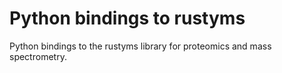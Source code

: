 # Python bindings to rustyms

Python bindings to the rustyms library for proteomics and mass spectrometry.

